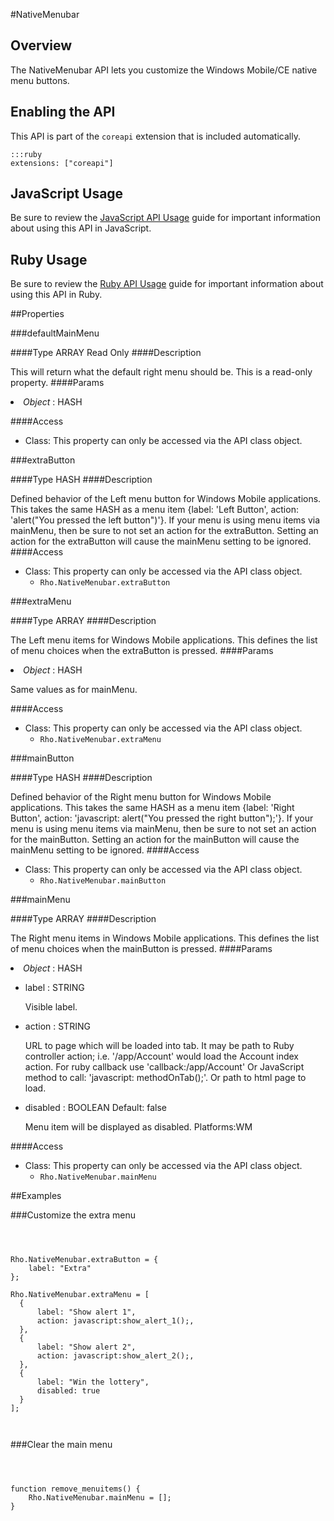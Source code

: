 #NativeMenubar


## Overview
<p>The NativeMenubar API lets you customize the Windows Mobile/CE native menu buttons.</p>
<h2>Enabling the API</h2>

<p>This API is part of the <code>coreapi</code> extension that is included automatically.</p>

<pre><code>:::ruby
extensions: ["coreapi"]
</code></pre>

<h2>JavaScript Usage</h2>

<p>Be sure to review the <a href="/guide/api_js">JavaScript API Usage</a> guide for important information about using this API in JavaScript.</p>

<h2>Ruby Usage</h2>

<p>Be sure to review the <a href="/guide/api_ruby">Ruby API Usage</a> guide for important information about using this API in Ruby.</p>



##Properties



###defaultMainMenu

####Type
<span class='text-info'>ARRAY</span> <span class='label'>Read Only</span>
####Description

This will return what the default right menu should be. This is a read-only property.
####Params
<li><i>Object</i> : <span class='text-info'>HASH</span><p> </p></li>
####Access
<ul><li><i class="icon-book"></i>Class: This property can only be accessed via the API class object. <ul></ul></li></ul>

###extraButton

####Type
<span class='text-info'>HASH</span> 
####Description

Defined behavior of the Left menu button for Windows Mobile applications. This takes the same HASH as a menu item {label: 'Left Button', action: 'alert("You pressed the left button")'}. If your menu is using menu items via mainMenu, then be sure to not set an action for the extraButton. Setting an action for the extraButton will cause the mainMenu setting to be ignored. 
####Access
<ul><li><i class="icon-book"></i>Class: This property can only be accessed via the API class object. <ul><li><code>Rho.NativeMenubar.extraButton</code> </li></ul></li></ul>

###extraMenu

####Type
<span class='text-info'>ARRAY</span> 
####Description

The Left menu items for Windows Mobile applications. This defines the list of menu choices when the extraButton is pressed.
####Params
<li><i>Object</i> : <span class='text-info'>HASH</span><p>
Same values as for mainMenu. </p></li>
####Access
<ul><li><i class="icon-book"></i>Class: This property can only be accessed via the API class object. <ul><li><code>Rho.NativeMenubar.extraMenu</code> </li></ul></li></ul>

###mainButton

####Type
<span class='text-info'>HASH</span> 
####Description

Defined behavior of the Right menu button for Windows Mobile applications. This takes the same HASH as a menu item {label: 'Right Button', action: 'javascript: alert("You pressed the right button");'}. If your menu is using menu items via mainMenu, then be sure to not set an action for the mainButton. Setting an action for the mainButton will cause the mainMenu setting to be ignored.
####Access
<ul><li><i class="icon-book"></i>Class: This property can only be accessed via the API class object. <ul><li><code>Rho.NativeMenubar.mainButton</code> </li></ul></li></ul>

###mainMenu

####Type
<span class='text-info'>ARRAY</span> 
####Description

The Right menu items in Windows Mobile applications. This defines the list of menu choices when the mainButton is pressed.
####Params
<li><i>Object</i> : <span class='text-info'>HASH</span><p> </p></li><ul><li>label : <span class='text-info'>STRING</span><p>
Visible label. </p></li><li>action : <span class='text-info'>STRING</span><p>
URL to page which will be loaded into tab. It may be path to Ruby controller action; i.e. '/app/Account' would load the Account index action. For ruby callback use 'callback:/app/Account' Or JavaScript method to call: 'javascript: methodOnTab();'. Or path to html page to load. </p></li><li>disabled : <span class='text-info'>BOOLEAN</span><span class='label '> Default: false</span><p>
Menu item will be displayed as disabled. Platforms:WM </p></li></ul>
####Access
<ul><li><i class="icon-book"></i>Class: This property can only be accessed via the API class object. <ul><li><code>Rho.NativeMenubar.mainMenu</code> </li></ul></li></ul>

##Examples



###Customize the extra menu

<pre class='CodeRay'><code>

                  
Rho.NativeMenubar.extraButton = {
    label: "Extra"
};

Rho.NativeMenubar.extraMenu = [
  {
      label: "Show alert 1",
      action: javascript:show_alert_1();,
  },
  {
      label: "Show alert 2",
      action: javascript:show_alert_2();,
  },
  {
      label: "Win the lottery",
      disabled: true
  }
];
                  
                 
</code></pre>

###Clear the main menu

<pre class='CodeRay'><code>

                  
function remove_menuitems() {
    Rho.NativeMenubar.mainMenu = [];
}
                  
                 
</code></pre>